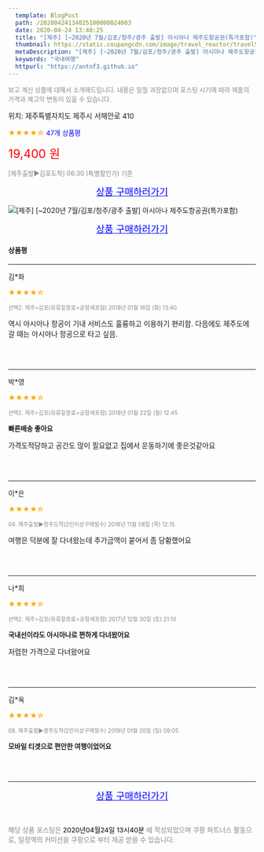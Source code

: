 ```yaml
---
  template: BlogPost
  path: /20200424134025100000024003
  date: 2020-04-24 13:40:25
  title: "[제주] [~2020년 7월/김포/청주/광주 출발] 아시아나 제주도항공권(특가포함)"
  thumbnail: https://static.coupangcdn.com/image/travel_reactor/travelSeller/common/A00071512/ab5a230c-2e41-4578-91cf-960cf7fde029.jpg
  metaDescription: "[제주] [~2020년 7월/김포/청주/광주 출발] 아시아나 제주도항공권(특가포함),국내여행"
  keywords: "국내여행"
  httpurl: "https://antnf3.github.io"
---
```

  
<span style="color: #888;font-size:0.8rem">보고 계신 상품에 대해서 소개해드립니다.
내용은 일절 과장없으며 포스팅 시기에 따라 제품의 가격과 재고의 변동이 있을 수 있습니다.</span>
  
<span style="font-size: 0.9rem;">위치: 제주특별자치도 제주시 서해안로 410 </span>
  
<span style="color: orange;">★★★★☆</span> <span style="color: blue;font-size: 0.85rem;">47개 상품평</span>
  
<span style="color: red;font-size: 1.5rem;">19,400 원</span>
  
<span style="color: #888;font-size:0.8rem">[제주출발▶김포도착] 06:30 (특별할인가) 기준</span>



<p align="center"><a href="http://me2.do/GqHxuQb7" style="font-size: 1.2rem; color: blue;">상품 구매하러가기</a></p>

![[제주] [~2020년 7월/김포/청주/광주 출발] 아시아나 제주도항공권(특가포함)](https://image15.coupangcdn.com/image/travelSeller/common/A00071512/62ae5669-1ce1-4de5-a661-1c1a548e9a4f.jpg)

<p align="center"><a href="http://me2.do/GqHxuQb7" style="font-size: 1.2rem; color: blue;">상품 구매하러가기</a></p>

#### 상품평
  
---
  
김*화
    
<span style="color: orange;">★★★★☆</span>
    
<span style="color: #888;font-size:0.7rem">선택2. 제주>김포(유류할증료+공항세포함) 2018년 01월 16일 (화) 13:40</span>
    

    
<span style="font-size: 0.9rem;">역시 아시아나 항공이 기내 서비스도 훌륭하고 이용하기 편리함.
다음에도 제주도에 갈 때는 아시아나 항공으로 타고 싶음.</span>
    
<br>
<br>

---
  
박*영
    
<span style="color: orange;">★★★★☆</span>
    
<span style="color: #888;font-size:0.7rem">선택2. 제주>김포(유류할증료+공항세포함) 2018년 01월 22일 (월) 12:45</span>
    
<span style="font-size:0.85rem">**빠른배송  좋아요**</span>
    
<span style="font-size: 0.9rem;">가격도적당하고   공간도 많이 필요없고
집에서 운동하기에  좋은것같아요</span>
    
<br>
<br>

---
  
이*은
    
<span style="color: orange;">★★★★☆</span>
    
<span style="color: #888;font-size:0.7rem">04. 제주출발▶청주도착(2인이상구매필수) 2018년 11월 08일 (목) 12:15</span>
    

    
<span style="font-size: 0.9rem;">여행은 덕분에 잘 다녀왔는데 추가금액이 붙어서 좀 당황했어요</span>
    
<br>
<br>

---
  
나*희
    
<span style="color: orange;">★★★★☆</span>
    
<span style="color: #888;font-size:0.7rem">선택2. 제주>김포(유류할증료+공항세포함) 2017년 12월 30일 (토)  21:10</span>
    
<span style="font-size:0.85rem">**국내선이라도 아시아나로 편하게 다녀왔어요**</span>
    
<span style="font-size: 0.9rem;">저렴한 가격으로 다녀왔어요</span>
    
<br>
<br>

---
  
김*옥
    
<span style="color: orange;">★★★★☆</span>
    
<span style="color: #888;font-size:0.7rem">08. 제주출발▶광주도착(2인이상구매필수) 2019년 01월 20일 (일)  09:05</span>
    
<span style="font-size:0.85rem">**모바일 티겟으로  편안한 여행이었어요**</span>
    

    
<br>
<br>


  
---
  
<p align="center"><a href="http://me2.do/GqHxuQb7" style="font-size: 1.2rem; color: blue;">상품 구매하러가기</a></p>
  
<br>
  
<span style="font-size: 0.85rem; color: #888;">해당 상품 포스팅은 <span style="color: #000;"> 2020년04월24일 13시40분 </span> 에 작성되었으며 쿠팡 파트너스 활동으로, 일정액의 커미션을 쿠팡으로 부터 제공 받을 수 있습니다.</span>